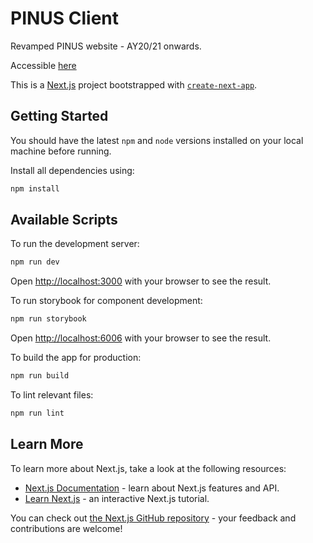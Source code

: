 # PINUS Client

Revamped PINUS website - AY20/21 onwards.

Accessible [here](https://pinusonline.org)

This is a [Next.js](https://nextjs.org/) project bootstrapped with [`create-next-app`](https://github.com/vercel/next.js/tree/canary/packages/create-next-app).

## Getting Started

You should have the latest `npm` and `node` versions installed on your local machine before running.

Install all dependencies using:
```bash
npm install
```

## Available Scripts

To run the development server:

```bash
npm run dev
```

Open [http://localhost:3000](http://localhost:3000) with your browser to see the result.

To run storybook for component development:
```bash
npm run storybook
```
Open [http://localhost:6006](http://localhost:6006) with your browser to see the result.

To build the app for production:
```bash
npm run build
```

To lint relevant files:
```bash
npm run lint
```

## Learn More

To learn more about Next.js, take a look at the following resources:

- [Next.js Documentation](https://nextjs.org/docs) - learn about Next.js features and API.
- [Learn Next.js](https://nextjs.org/learn) - an interactive Next.js tutorial.

You can check out [the Next.js GitHub repository](https://github.com/vercel/next.js/) - your feedback and contributions are welcome!
